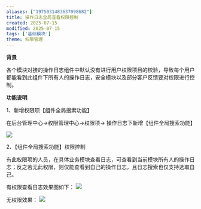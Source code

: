 ```yaml
---
aliases: ["1975031483637098682"]
title: 操作日志全局查看权限控制
created: 2025-07-15
modified: 2025-07-15
tags: ['基础模块']
theme: 权限管理
---
```


**背景**

各个模块对接的操作日志组件中默认没有进行用户权限项目的校验，导致每个用户都能看到此组件下所有人的操作日志，安全模块以及部分客户反馈要对权限进行控制。

**功能说明**

1、新增权限项【组件全局搜索功能】

在后台管理中心->权限管理中心->权限项-> 操作日志下新增【组件全局搜索功能】

![](https://myhelpdoc.oss-cn-heyuan.aliyuncs.com/mdimages/28caf6918d173d454bc8683d9f87d259.jpg)

2、【组件全局搜索功能】权限控制

有此权限项的人员，在具体业务模块查看日志，可查看到当前模块所有人的操作日志；反之若无此权限，则仅能查看到自己的操作日志，且日志搜索也仅支持选取自己。

有权限查看日志效果图如下： ![](https://myhelpdoc.oss-cn-heyuan.aliyuncs.com/mdimages/0485879c9b524118ab4255ab1ac4d613.jpg)

无权限效果： ![](https://myhelpdoc.oss-cn-heyuan.aliyuncs.com/mdimages/6f725f9e280e18088c58e185edfe5eaf.jpg)

